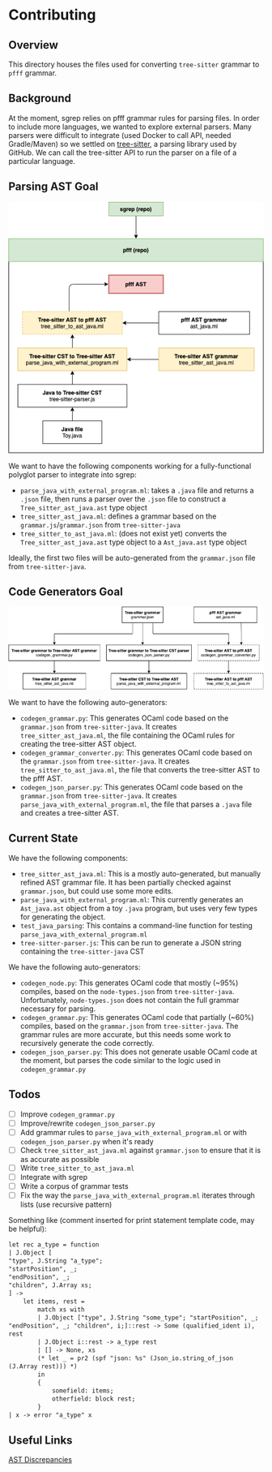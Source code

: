 # Contributing

## Overview

This directory houses the files used for converting `tree-sitter` grammar to `pfff` grammar. 

## Background

At the moment, sgrep relies on pfff grammar rules for parsing files. In order to include more languages, we wanted to explore external parsers. Many parsers were difficult to integrate (used Docker to call API, needed Gradle/Maven) so we settled on [tree-sitter](https://github.com/tree-sitter/tree-sitter), a parsing library used by GitHub. We can call the tree-sitter API to run the parser on a file of a particular language. 

## Parsing AST Goal

![pfff parsers](img/pff_polyglot.png)

We want to have the following components working for a fully-functional polyglot parser to integrate into sgrep:
- `parse_java_with_external_program.ml`: takes a `.java` file and returns a `.json` file, then runs a parser over the `.json` file to construct a `Tree_sitter_ast_java.ast` type object 
- `tree_sitter_ast_java.ml`: defines a grammar based on the `grammar.js`/`grammar.json` from `tree-sitter-java` 
- `tree_sitter_to_ast_java.ml`: (does not exist yet) converts the `Tree_sitter_ast_java.ast` type object to a `Ast_java.ast` type object

Ideally, the first two files will be auto-generated from the `grammar.json` file from `tree-sitter-java`.

## Code Generators Goal

![Codegen](img/codegen.png)

We want to have the following auto-generators:
- `codegen_grammar.py`: This generates OCaml code based on the `grammar.json` from `tree-sitter-java`. It creates `tree_sitter_ast_java.ml`, the file containing the OCaml rules for creating the tree-sitter AST object. 
- `codegen_grammar_converter.py`: This generates OCaml code based on the `grammar.json` from `tree-sitter-java`. It creates `tree_sitter_to_ast_java.ml`, the file that converts the tree-sitter AST to the pfff AST. 
- `codegen_json_parser.py`: This generates OCaml code based on the `grammar.json` from `tree-sitter-java`. It creates `parse_java_with_external_program.ml`, the file that parses a `.java` file and creates a tree-sitter AST. 

## Current State

We have the following components:
- `tree_sitter_ast_java.ml`: This is a mostly auto-generated, but manually refined AST grammar file. It has been partially checked against `grammar.json`, but could use some more edits. 
- `parse_java_with_external_program.ml`: This currently generates an `Ast_java.ast` object from a toy `.java` program, but uses very few types for generating the object. 
- `test_java_parsing`: This contains a command-line function for testing `parse_java_with_external_program.ml`
- `tree-sitter-parser.js`: This can be run to generate a JSON string containing the `tree-sitter-java` CST 

We have the following auto-generators:
- `codegen_node.py`: This generates OCaml code that mostly (~95%) compiles, based on the `node-types.json` from `tree-sitter-java`. Unfortunately, `node-types.json` does not contain the full grammar necessary for parsing.
- `codegen_grammar.py`: This generates OCaml code that partially (~60%) compiles, based on the `grammar.json` from `tree-sitter-java`. The grammar rules are more accurate, but this needs some work to recursively generate the code correctly. 
- `codegen_json_parser.py`: This does not generate usable OCaml code at the moment, but parses the code similar to the logic used in `codegen_grammar.py` 

## Todos
- [ ] Improve `codegen_grammar.py`
- [ ] Improve/rewrite `codegen_json_parser.py` 
- [ ] Add grammar rules to `parse_java_with_external_program.ml` or with `codegen_json_parser.py` when it's ready 
- [ ] Check `tree_sitter_ast_java.ml` against `grammar.json` to ensure that it is as accurate as possible 
- [ ] Write `tree_sitter_to_ast_java.ml`
- [ ] Integrate with sgrep
- [ ] Write a corpus of grammar tests 
- [ ] Fix the way the `parse_java_with_external_program.ml` iterates through lists (use recursive pattern)

Something like (comment inserted for print statement template code, may be helpful):
```
let rec a_type = function
| J.Object [
"type", J.String "a_type";
"startPosition", _;
"endPosition", _;
"children", J.Array xs;
] ->
    let items, rest = 
        match xs with 
        | J.Object ["type", J.String "some_type"; "startPosition", _; "endPosition", _; "children", i;]::rest -> Some (qualified_ident i), rest
        | J.Object i::rest -> a_type rest
        | [] -> None, xs
        (* let _ = pr2 (spf "json: %s" (Json_io.string_of_json (J.Array rest))) *)
        in
        { 
            somefield: items;
            otherfield: block rest; 
        }
| x -> error "a_type" x
```

## Useful Links
[AST Discrepancies](https://github.com/returntocorp/pfff/pull/11)